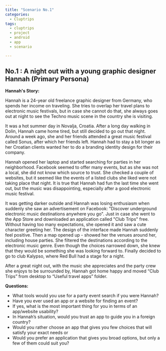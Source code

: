 ```yaml
---
title: "Scenario No.1"
categories:
  - Cluptrips
tags:
  - cluptrips
  - project
  - android
  - app
  - scenario

---
```


## No.1 : A night out with a young graphic designer Hannah (Primary Persona)


**Hannah's Story:**

Hannah is a 24-year old freelance graphic designer from Germany, who spends her income on traveling. She tries to overlap her travel plans to electronic music festivals, but in case she cannot do that, she always goes out at night to see the Techno music scene in the country she is visiting.

It was a hot summer day in Novalja, Croatia. After a long day walking in Dolin, Hannah came home tired, but still decided to go out that night. Around a week ago, she and her friends attended a great music festival called Sonus, after which her friends left. Hannah had to stay a bit longer as her Croatian clients wanted her to do a branding identity design for their company.

Hannah opened her laptop and started searching for parties in her neighborhood. Facebook seemed to offer many events, but as she was not a local, she did not know which source to trust. She checked a couple of websites, but it seemed like the events of a listed clubs she liked were not taking place that night. It is true that Hannah had fun the last time she went out, but the music was disappointing, especially after a good electronic music festival.

It was getting darker outside and Hannah was losing enthusiasm when suddenly she saw an advertisement on Facebook: "Discover underground electronic music destinations anywhere you go". Just in case she went to the App Store and downloaded an application called "Club Trips" free. Without having too many expectations, she opened it and saw a cute character greeting her. The design of the interface made Hannah suddenly feel positive. Then a map opened up - showed her the venues around her, including house parties. She filtered the destinations according to the electronic music genre. Even though the choices narrowed down, she knew that they would be something she was looking forward to. Finally decided to go to club Kalypso, where Red Bull had a stage for a night.

After a great night out, with the music she appreciates and the party crew she enjoys to be surrounded by, Hannah got home happy and moved “Club Trips” from desktop to “Useful travel apps” folder.

**Questions:**

* What tools would you use for a party event search if you were Hannah?
* Have you ever used an app or a website for finding an event?
* If yes, what is the most important thing for you in terms of an app/website usability?
* In Hannah’s situation, would you trust an app to guide you in a foreign country?
* Would you rather choose an app that gives you few choices that will satisfy your exact needs or
* Would you prefer an application that gives you broad options, but only a few of them could suit you?
